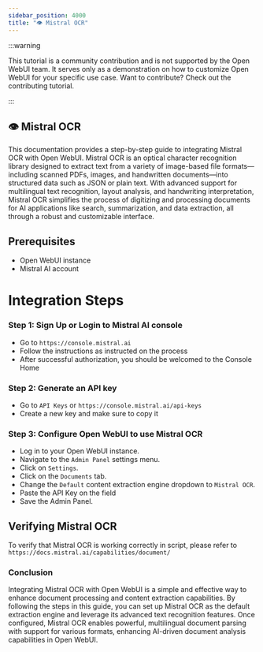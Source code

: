 ```yaml
---
sidebar_position: 4000
title: "👁️ Mistral OCR"
---
```


:::warning

This tutorial is a community contribution and is not supported by the Open WebUI team. It serves only as a demonstration on how to customize Open WebUI for your specific use case. Want to contribute? Check out the contributing tutorial.

:::

## 👁️ Mistral OCR

This documentation provides a step-by-step guide to integrating Mistral OCR with Open WebUI. Mistral OCR is an optical character recognition library designed to extract text from a variety of image-based file formats—including scanned PDFs, images, and handwritten documents—into structured data such as JSON or plain text. With advanced support for multilingual text recognition, layout analysis, and handwriting interpretation, Mistral OCR simplifies the process of digitizing and processing documents for AI applications like search, summarization, and data extraction, all through a robust and customizable interface.

## Prerequisites

- Open WebUI instance
- Mistral AI account

# Integration Steps

### Step 1: Sign Up or Login to Mistral AI console

- Go to `https://console.mistral.ai`
- Follow the instructions as instructed on the process
- After successful authorization, you should be welcomed to the Console Home

### Step 2: Generate an API key

- Go to `API Keys` or `https://console.mistral.ai/api-keys`
- Create a new key and make sure to copy it

### Step 3: Configure Open WebUI to use Mistral OCR

- Log in to your Open WebUI instance.
- Navigate to the `Admin Panel` settings menu.
- Click on `Settings`.
- Click on the `Documents` tab.
- Change the `Default` content extraction engine dropdown to `Mistral OCR`.
- Paste the API Key on the field
- Save the Admin Panel.

## Verifying Mistral OCR

To verify that Mistral OCR is working correctly in script, please refer to `https://docs.mistral.ai/capabilities/document/`

### Conclusion

Integrating Mistral OCR with Open WebUI is a simple and effective way to enhance document processing and content extraction capabilities. By following the steps in this guide, you can set up Mistral OCR as the default extraction engine and leverage its advanced text recognition features. Once configured, Mistral OCR enables powerful, multilingual document parsing with support for various formats, enhancing AI-driven document analysis capabilities in Open WebUI.
